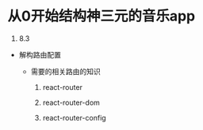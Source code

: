 # 从0开始结构神三元的音乐app

1. 8.3 
- 解构路由配置
    - 需要的相关路由的知识  

        1. react-router

        2. react-router-dom  

        3. react-router-config  

    